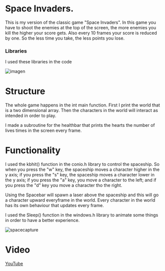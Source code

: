 # Space Invaders.
This is my version of the classic game "Space Invaders". In this game you have to shoot the enemies at the top of the screen, the more enemies you kill the higher your score gets. Also every 10 frames your score is reduced by one. So the less time you take, the less points you lose.

### Libraries
I used these libraries in the code

![imagen](https://user-images.githubusercontent.com/88511121/142474286-9ff79070-d9d7-4541-b7a6-598b8e9b495e.png)

# Structure
The whole game happens in the int main function.
First I print the world that is a two dimensional array.
Then the characters in the world will interact as intended in order to play.

I made a subroutine for the healthbar that prints the hearts the number of lives times in the screen every frame.

# Functionality
I used the kbhit() function in the conio.h library to control the spaceship. So when you press the "w" key, the spaceship moves a character higher in the y axis; if you press the "s" key, the spaceship moves a character lower in the y axis; if you press the "a" key, you move a character to the left; and if you press the "d" key you move a character tho the right.

Using the Spacebar will spawn a laser above the spaceship and this will go a character upward everyframe in the world.
Every character in the world has its own behaviour that updates every frame.

I used the Sleep() function in the windows.h library to animate some things in order to have a better experience.

![spacecapture](https://user-images.githubusercontent.com/88511121/142474498-5222bbd8-fef5-4ca6-9c28-d8b1247e8216.PNG)

# Video
[YouTube](https://www.youtube.com/watch?v=i-9VAsmZbwU)
